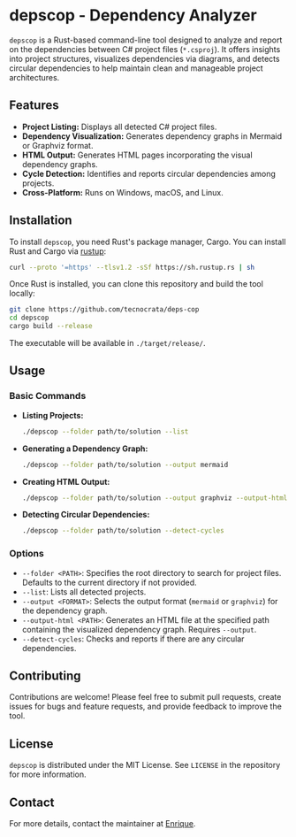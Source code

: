 # depscop - Dependency Analyzer

`depscop` is a Rust-based command-line tool designed to analyze and report on the dependencies between C# project files (`*.csproj`). It offers insights into project structures, visualizes dependencies via diagrams, and detects circular dependencies to help maintain clean and manageable project architectures.

## Features

- **Project Listing:** Displays all detected C# project files.
- **Dependency Visualization:** Generates dependency graphs in Mermaid or Graphviz format.
- **HTML Output:** Generates HTML pages incorporating the visual dependency graphs.
- **Cycle Detection:** Identifies and reports circular dependencies among projects.
- **Cross-Platform:** Runs on Windows, macOS, and Linux.

## Installation

To install `depscop`, you need Rust's package manager, Cargo. You can install Rust and Cargo via [rustup](https://rustup.rs/):

```bash
curl --proto '=https' --tlsv1.2 -sSf https://sh.rustup.rs | sh
```

Once Rust is installed, you can clone this repository and build the tool locally:

```bash
git clone https://github.com/tecnocrata/deps-cop
cd depscop
cargo build --release
```

The executable will be available in `./target/release/`.

## Usage

### Basic Commands

- **Listing Projects:**
  ```bash
  ./depscop --folder path/to/solution --list
  ```
- **Generating a Dependency Graph:**
  ```bash
  ./depscop --folder path/to/solution --output mermaid
  ```
- **Creating HTML Output:**
  ```bash
  ./depscop --folder path/to/solution --output graphviz --output-html path/to/output.html
  ```
- **Detecting Circular Dependencies:**
  ```bash
  ./depscop --folder path/to/solution --detect-cycles
  ```

### Options

- `--folder <PATH>`: Specifies the root directory to search for project files. Defaults to the current directory if not provided.
- `--list`: Lists all detected projects.
- `--output <FORMAT>`: Selects the output format (`mermaid` or `graphviz`) for the dependency graph.
- `--output-html <PATH>`: Generates an HTML file at the specified path containing the visualized dependency graph. Requires `--output`.
- `--detect-cycles`: Checks and reports if there are any circular dependencies.

## Contributing

Contributions are welcome! Please feel free to submit pull requests, create issues for bugs and feature requests, and provide feedback to improve the tool.

## License

`depscop` is distributed under the MIT License. See `LICENSE` in the repository for more information.

## Contact

For more details, contact the maintainer at [Enrique](mailto:your.enrique@ortuno.net).
